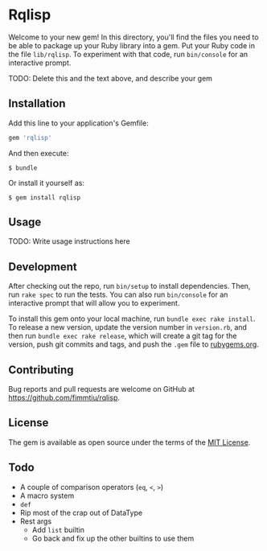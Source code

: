 # Rqlisp

Welcome to your new gem! In this directory, you'll find the files you need to be able to package up your Ruby library into a gem. Put your Ruby code in the file `lib/rqlisp`. To experiment with that code, run `bin/console` for an interactive prompt.

TODO: Delete this and the text above, and describe your gem

## Installation

Add this line to your application's Gemfile:

```ruby
gem 'rqlisp'
```

And then execute:

    $ bundle

Or install it yourself as:

    $ gem install rqlisp

## Usage

TODO: Write usage instructions here

## Development

After checking out the repo, run `bin/setup` to install dependencies. Then, run `rake spec` to run the tests. You can also run `bin/console` for an interactive prompt that will allow you to experiment.

To install this gem onto your local machine, run `bundle exec rake install`. To release a new version, update the version number in `version.rb`, and then run `bundle exec rake release`, which will create a git tag for the version, push git commits and tags, and push the `.gem` file to [rubygems.org](https://rubygems.org).

## Contributing

Bug reports and pull requests are welcome on GitHub at https://github.com/fimmtiu/rqlisp.

## License

The gem is available as open source under the terms of the [MIT License](https://opensource.org/licenses/MIT).


## Todo

* A couple of comparison operators (`eq`, `<`, `>`)
* A macro system
* `def`
* Rip most of the crap out of DataType
* Rest args
  * Add `list` builtin
  * Go back and fix up the other builtins to use them

